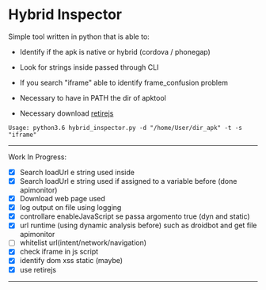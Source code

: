 # Hybrid Inspector

Simple tool written in python that is able to:
- Identify if the apk is native or hybrid (cordova / phonegap)

- Look for strings inside passed through CLI

- If you search "iframe" able to identify frame_confusion problem

- Necessary to have in PATH the dir of apktool 

- Necessary download [retirejs](https://retirejs.github.io/retire.js/)

```
Usage: python3.6 hybrid_inspector.py -d "/home/User/dir_apk" -t -s "iframe"
```
___
Work In Progress:
- [x] Search loadUrl e string used inside
- [x] Search loadUrl e string used if assigned to a variable before (done apimonitor)
- [x] Download web page used 
- [x] log output on file using logging
- [x] controllare enableJavaScript se passa argomento true (dyn and static)
- [x] url runtime (using dynamic analysis before) such as droidbot and get file apimonitor
- [ ] whitelist url(intent/network/navigation)
- [x] check iframe in js script
- [x] identify dom xss static (maybe)
- [x] use retirejs 
___
